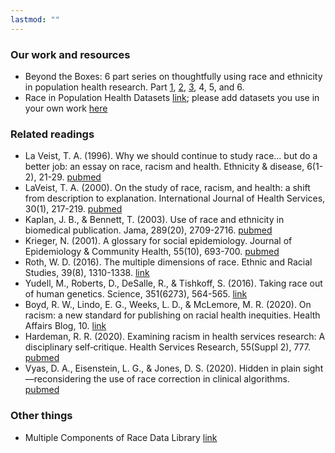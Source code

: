 ```yaml
---
lastmod: ""
---
```


### Our work and resources

+ Beyond the Boxes: 6 part series on thoughtfully using race and ethnicity in population health research. Part [1](https://iaphs.org/beyond-the-boxes-part-1-guiding-questions-for-thoughtfully-measuring-and-interpreting-race-in-population-health-research/), [2](https://iaphs.org/beyond-the-boxes-part-2-defining-race-and-ethnicity/), [3](https://iaphs.org/beyond-the-boxes-part-3-measuring-race-and-ethnicity-to-align-with-your-research/), 4, 5, and 6.
+ Race in Population Health Datasets [link](https://docs.google.com/spreadsheets/d/1yfsaCexYuQjtxuaPQXvsf7Jmm1YcIfAP2vigSJBM-Pw/edit?usp=sharing); please add datasets you use in your own work [here](https://docs.google.com/forms/d/e/1FAIpQLSd0NJpkXfUW8woOHHXuDhvU4d7KGCLr7929vKmgF-2WiRRF2Q/viewform)


### Related readings

+ La Veist, T. A. (1996). Why we should continue to study race... but do a better job: an essay on race, racism and health. Ethnicity & disease, 6(1-2), 21-29. [pubmed](https://pubmed.ncbi.nlm.nih.gov/8882833/)
+ LaVeist, T. A. (2000). On the study of race, racism, and health: a shift from description to explanation. International Journal of Health Services, 30(1), 217-219. [pubmed](https://pubmed.ncbi.nlm.nih.gov/10707307/)
+ Kaplan, J. B., & Bennett, T. (2003). Use of race and ethnicity in biomedical publication. Jama, 289(20), 2709-2716. [pubmed](https://pubmed.ncbi.nlm.nih.gov/12771118/)
+ Krieger, N. (2001). A glossary for social epidemiology. Journal of Epidemiology & Community Health, 55(10), 693-700. [pubmed](https://pubmed.ncbi.nlm.nih.gov/11553651/)
+ Roth, W. D. (2016). The multiple dimensions of race. Ethnic and Racial Studies, 39(8), 1310-1338. [link](https://doi.org/10.1080/01419870.2016.1140793)
+ Yudell, M., Roberts, D., DeSalle, R., & Tishkoff, S. (2016). Taking race out of human genetics. Science, 351(6273), 564-565. [link](https://science.sciencemag.org/content/351/6273/564)
+ Boyd, R. W., Lindo, E. G., Weeks, L. D., & McLemore, M. R. (2020). On racism: a new standard for publishing on racial health inequities. Health Affairs Blog, 10. [link](https://www.healthaffairs.org/do/10.1377/hblog20200630.939347/full/)
+ Hardeman, R. R. (2020). Examining racism in health services research: A disciplinary self‐critique. Health Services Research, 55(Suppl 2), 777. [pubmed](https://pubmed.ncbi.nlm.nih.gov/32976632/)
+ Vyas, D. A., Eisenstein, L. G., & Jones, D. S. (2020). Hidden in plain sight—reconsidering the use of race correction in clinical algorithms. [pubmed](https://pubmed.ncbi.nlm.nih.gov/32853499/)



### Other things
+ Multiple Components of Race Data Library [link](https://kinder.rice.edu/research/multiple-components-race-data-library)

